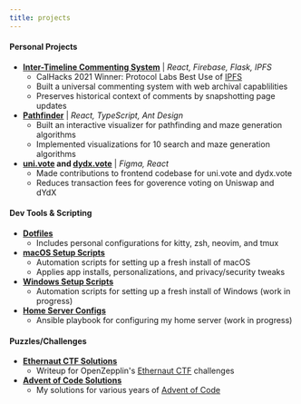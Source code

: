 ```yaml
---
title: projects
---
```


#### Personal Projects

- **[Inter-Timeline Commenting System](https://github.com/yuzhoumo/itcs)** | _React, Firebase, Flask, IPFS_
  - CalHacks 2021 Winner: Protocol Labs Best Use of [IPFS](https://ipfs.io/)
  - Built a universal commenting system with web archival capablilities
  - Preserves historical context of comments by snapshotting page updates
- **[Pathfinder](https://pathfinder.joe-mo.com)** | _React, TypeScript, Ant Design_
  - Built an interactive visualizer for pathfinding and maze generation algorithms
  - Implemented visualizations for 10 search and maze generation algorithms
- **[uni.vote](https://uni.vote/) and [dydx.vote](http://dydx.vote/)** | _Figma, React_
  - Made contributions to frontend codebase for uni.vote and dydx.vote
  - Reduces transaction fees for goverence voting on Uniswap and dYdX

#### Dev Tools & Scripting

- **[Dotfiles](https://github.com/yuzhoumo/dotfiles)**
  - Includes personal configurations for kitty, zsh, neovim, and tmux
- **[macOS Setup Scripts](https://github.com/yuzhoumo/macos-configs)**
  - Automation scripts for setting up a fresh install of macOS
  - Applies app installs, personalizations, and privacy/security tweaks
- **[Windows Setup Scripts](https://github.com/yuzhoumo/windows-configs)**
  - Automation scripts for setting up a fresh install of Windows (work in progress)
- **[Home Server Configs](https://github.com/yuzhoumo/server-configs)**
  - Ansible playbook for configuring my home server (work in progress)

#### Puzzles/Challenges

- **[Ethernaut CTF Solutions](https://github.com/yuzhoumo/ethernaut-writeup)**
  - Writeup for OpenZepplin's [Ethernaut CTF](https://ethernaut.openzeppelin.com/) challenges
- **[Advent of Code Solutions](https://github.com/yuzhoumo/advent-of-code)**
  - My solutions for various years of [Advent of Code](https://adventofcode.com/)
